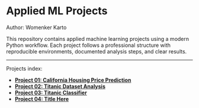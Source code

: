 # Applied ML Projects

Author: Womenker Karto

This repository contains applied machine learning projects using a modern Python workflow.
Each project follows a professional structure with reproducible environments, documented analysis steps, and clear results.

--- 

Projects index:

- [**Project 01: California Housing Price Prediction**](project01/README.md)
- [**Project 02: Titanic Dataset Analysis**](project02/README.md)
- [**Project 03: Titanic Classifier**](project03/README.md)
- [**Project 04: Title Here**](project04/README.md)
